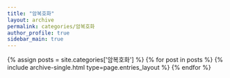 ```yaml
---
title: "암복호화"
layout: archive
permalink: categories/암복호화
author_profile: true
sidebar_main: true
---
```


{% assign posts = site.categories['암복호화'] %}
{% for post in posts %} {% include archive-single.html type=page.entries_layout %} {% endfor %}
